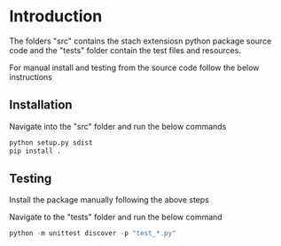 # Introduction

The folders "src" contains the stach extensiosn python package source code and the "tests" folder contain the test files and resources.


For manual install and testing from the source code follow the below instructions

## Installation

Navigate into the "src" folder and run the below commands

``` python
python setup.py sdist
pip install .
```

## Testing
Install the package manually following the above steps

Navigate to the "tests" folder and run the below command

```python
python -m unittest discover -p "test_*.py"
```